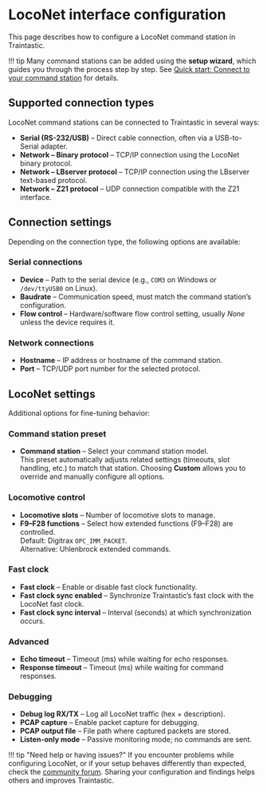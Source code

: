# LocoNet interface configuration

This page describes how to configure a LocoNet command station in Traintastic.

!!! tip
    Many command stations can be added using the **setup wizard**, which guides you through the process step by step.
    See [Quick start: Connect to your command station](../../quickstart/command-station.md) for details.

## Supported connection types

LocoNet command stations can be connected to Traintastic in several ways:

- **Serial (RS-232/USB)** – Direct cable connection, often via a USB-to-Serial adapter.
- **Network – Binary protocol** – TCP/IP connection using the LocoNet binary protocol.
- **Network – LBserver protocol** – TCP/IP connection using the LBserver text-based protocol.
- **Network – Z21 protocol** – UDP connection compatible with the Z21 interface.

## Connection settings

Depending on the connection type, the following options are available:

### Serial connections
- **Device** – Path to the serial device (e.g., `COM3` on Windows or `/dev/ttyUSB0` on Linux).
- **Baudrate** – Communication speed, must match the command station’s configuration.
- **Flow control** – Hardware/software flow control setting, usually *None* unless the device requires it.

### Network connections
- **Hostname** – IP address or hostname of the command station.
- **Port** – TCP/UDP port number for the selected protocol.

## LocoNet settings

Additional options for fine-tuning behavior:

### Command station preset

- **Command station** – Select your command station model.<br>
  This preset automatically adjusts related settings (timeouts, slot handling, etc.) to match that station.
  Choosing **Custom** allows you to override and manually configure all options.

### Locomotive control

- **Locomotive slots** – Number of locomotive slots to manage.
- **F9–F28 functions** – Select how extended functions (F9–F28) are controlled.<br>
  Default: Digitrax `OPC_IMM_PACKET`.<br>
  Alternative: Uhlenbrock extended commands.

### Fast clock

- **Fast clock** – Enable or disable fast clock functionality.
- **Fast clock sync enabled** – Synchronize Traintastic’s fast clock with the LocoNet fast clock.
- **Fast clock sync interval** – Interval (seconds) at which synchronization occurs.

### Advanced

- **Echo timeout** – Timeout (ms) while waiting for echo responses.
- **Response timeout** – Timeout (ms) while waiting for command responses.

### Debugging

- **Debug log RX/TX** – Log all LocoNet traffic (hex + description).
- **PCAP capture** – Enable packet capture for debugging.
- **PCAP output file** – File path where captured packets are stored.
- **Listen-only mode** – Passive monitoring mode; no commands are sent.

!!! tip "Need help or having issues?"
    If you encounter problems while configuring LocoNet, or if your setup behaves differently than expected, check the [community forum](https://discourse.traintastic.org).
    Sharing your configuration and findings helps others and improves Traintastic.
